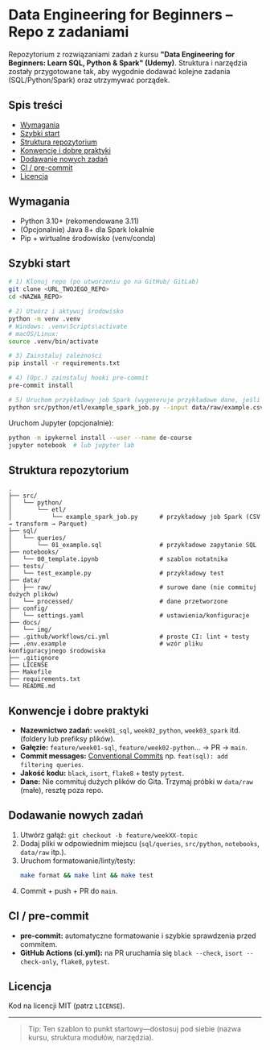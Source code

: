 # Data Engineering for Beginners – Repo z zadaniami

Repozytorium z rozwiązaniami zadań z kursu **"Data Engineering for Beginners: Learn SQL, Python & Spark" (Udemy)**.
Struktura i narzędzia zostały przygotowane tak, aby wygodnie dodawać kolejne zadania (SQL/Python/Spark) oraz utrzymywać porządek.

## Spis treści
- [Wymagania](#wymagania)
- [Szybki start](#szybki-start)
- [Struktura repozytorium](#struktura-repozytorium)
- [Konwencje i dobre praktyki](#konwencje-i-dobre-praktyki)
- [Dodawanie nowych zadań](#dodawanie-nowych-zadań)
- [CI / pre-commit](#ci--pre-commit)
- [Licencja](#licencja)

## Wymagania
- Python 3.10+ (rekomendowane 3.11)
- (Opcjonalnie) Java 8+ dla Spark lokalnie
- Pip + wirtualne środowisko (venv/conda)

## Szybki start
```bash
# 1) Klonuj repo (po utworzeniu go na GitHub/ GitLab)
git clone <URL_TWOJEGO_REPO>
cd <NAZWA_REPO>

# 2) Utwórz i aktywuj środowisko
python -m venv .venv
# Windows: .venv\Scripts\activate
# macOS/Linux:
source .venv/bin/activate

# 3) Zainstaluj zależności
pip install -r requirements.txt

# 4) (Opc.) zainstaluj hooki pre-commit
pre-commit install

# 5) Uruchom przykładowy job Spark (wygeneruje przykładowe dane, jeśli brak)
python src/python/etl/example_spark_job.py --input data/raw/example.csv --output data/processed/example_output.parquet
```

Uruchom Jupyter (opcjonalnie):
```bash
python -m ipykernel install --user --name de-course
jupyter notebook  # lub jupyter lab
```

## Struktura repozytorium
```
.
├── src/
│   └── python/
│       └── etl/
│           └── example_spark_job.py      # przykładowy job Spark (CSV → transform → Parquet)
├── sql/
│   └── queries/
│       └── 01_example.sql                # przykładowe zapytanie SQL
├── notebooks/
│   └── 00_template.ipynb                 # szablon notatnika
├── tests/
│   └── test_example.py                   # przykładowy test
├── data/
│   ├── raw/                              # surowe dane (nie commituj dużych plików)
│   └── processed/                        # dane przetworzone
├── config/
│   └── settings.yaml                     # ustawienia/konfiguracje
├── docs/
│   └── img/
├── .github/workflows/ci.yml              # proste CI: lint + testy
├── .env.example                          # wzór pliku konfiguracyjnego środowiska
├── .gitignore
├── LICENSE
├── Makefile
├── requirements.txt
└── README.md
```

## Konwencje i dobre praktyki
- **Nazewnictwo zadań:** `week01_sql`, `week02_python`, `week03_spark` itd. (foldery lub prefiksy plików).
- **Gałęzie:** `feature/week01-sql`, `feature/week02-python`… → PR → `main`.
- **Commit messages:** [Conventional Commits](https://www.conventionalcommits.org/) np. `feat(sql): add filtering queries`.
- **Jakość kodu:** `black`, `isort`, `flake8` + testy `pytest`.
- **Dane:** Nie commituj dużych plików do Gita. Trzymaj próbki w `data/raw` (małe), resztę poza repo.

## Dodawanie nowych zadań
1. Utwórz gałąź: `git checkout -b feature/weekXX-topic`  
2. Dodaj pliki w odpowiednim miejscu (`sql/queries`, `src/python`, `notebooks`, `data/raw` itp.).  
3. Uruchom formatowanie/linty/testy:
   ```bash
   make format && make lint && make test
   ```
4. Commit + push + PR do `main`.

## CI / pre-commit
- **pre-commit:** automatyczne formatowanie i szybkie sprawdzenia przed commitem.
- **GitHub Actions (ci.yml):** na PR uruchamia się `black --check`, `isort --check-only`, `flake8`, `pytest`.

## Licencja
Kod na licencji MIT (patrz `LICENSE`).

---

> Tip: Ten szablon to punkt startowy—dostosuj pod siebie (nazwa kursu, struktura modułów, narzędzia).
